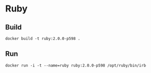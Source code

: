 # Ruby

## Build

    docker build -t ruby:2.0.0-p598 .

## Run

    docker run -i -t --name=ruby ruby:2.0.0-p598 /opt/ruby/bin/irb
